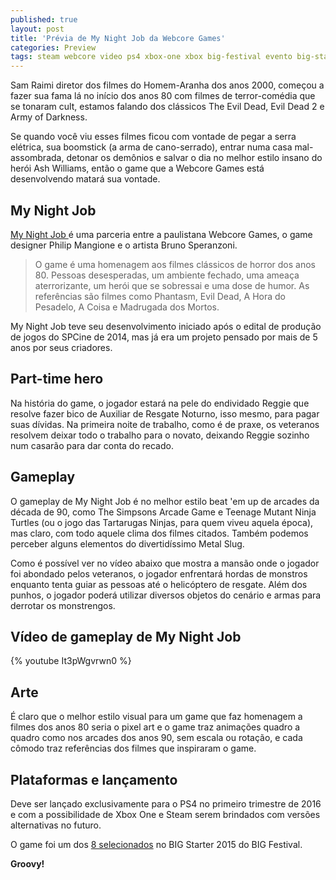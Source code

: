 ```yaml
---
published: true
layout: post
title: 'Prévia de My Night Job da Webcore Games'
categories: Preview
tags: steam webcore video ps4 xbox-one xbox big-festival evento big-starter preview
---
```

Sam Raimi diretor dos filmes do Homem-Aranha dos anos 2000, começou a fazer sua fama lá no início dos anos 80 com filmes de terror-comédia que se tonaram cult, estamos falando dos clássicos The Evil Dead, Evil Dead 2 e Army of Darkness.

Se quando você viu esses filmes ficou com vontade de pegar a serra elétrica, sua boomstick (a arma de cano-serrado), entrar numa casa mal-assombrada, detonar os demônios e salvar o dia no melhor estilo insano do herói Ash Williams, então o game que a Webcore Games está desenvolvendo matará sua vontade.

## My Night Job
<a href="http://www.mynightjobgame.com/" target="_blank">My Night Job </a>
é uma parceria entre a paulistana Webcore Games, o game designer Philip  Mangione e o artista Bruno Speranzoni.

> O game é uma homenagem aos filmes clássicos de horror dos anos 80. Pessoas desesperadas, um ambiente fechado, uma ameaça aterrorizante, um herói que se sobressai e uma dose de humor. As referências são filmes como Phantasm, Evil Dead, A Hora do Pesadelo, A Coisa e Madrugada dos Mortos.

My Night Job teve seu desenvolvimento iniciado após o edital de produção de jogos do SPCine de 2014, mas já era um projeto pensado por mais de 5 anos por seus criadores.




## Part-time hero
Na história do game, o jogador estará na pele do endividado Reggie que resolve fazer bico de Auxiliar de Resgate Noturno, isso mesmo, para pagar suas dívidas. Na primeira noite de trabalho, como é de praxe, os veteranos resolvem deixar todo o trabalho para o novato, deixando Reggie sozinho num casarão para dar conta do recado.




## Gameplay
O gameplay de My Night Job é no melhor estilo beat 'em up de arcades da década de 90, como The Simpsons Arcade Game e Teenage Mutant Ninja Turtles (ou o jogo das Tartarugas Ninjas, para quem viveu aquela época), mas claro, com todo aquele clima dos filmes citados. Também podemos perceber alguns elementos do divertidíssimo Metal Slug.

Como é possível ver no vídeo abaixo que mostra a mansão onde o jogador foi abondado pelos veteranos, o jogador enfrentará hordas de monstros enquanto tenta guiar as pessoas até o helicóptero de resgate. Além dos punhos, o jogador poderá utilizar diversos objetos do cenário e armas para derrotar os monstrengos.
## Vídeo de gameplay de My Night Job
{% youtube It3pWgvrwn0 %}

## Arte
É claro que o melhor estilo visual para um game que faz homenagem a filmes dos anos 80 seria o pixel art e o game traz animações quadro a quadro como nos arcades dos anos 90, sem escala ou rotação, e cada cômodo traz referências dos filmes que inspiraram o game.



## Plataformas e lançamento
Deve ser lançado exclusivamente para o PS4 no primeiro trimestre de 2016 e com a possibilidade de Xbox One e Steam serem brindados com versões alternativas no futuro.

O game foi um dos <a href="{{ site.baseurl }}/2015/06/09/conheca-os-games-selecionados-no-big-starter/">8 selecionados</a>
 no BIG Starter 2015 do BIG Festival.

<strong>Groovy!</strong>
